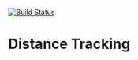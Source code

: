 [![Build Status](https://travis-ci.org/athenian-robotics/distance-tracking.svg?branch=master)](https://travis-ci.org/athenian-robotics/distance-tracking)
# Distance Tracking

